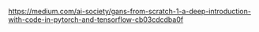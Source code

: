 https://medium.com/ai-society/gans-from-scratch-1-a-deep-introduction-with-code-in-pytorch-and-tensorflow-cb03cdcdba0f